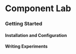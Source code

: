 # Component Lab 


### Getting Started


#### Installation and Configuration


#### Writing Experiments

